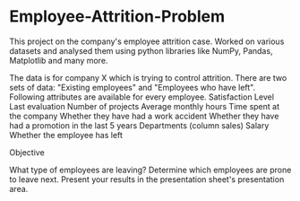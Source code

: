 # Employee-Attrition-Problem
This project on the company's employee attrition case.
Worked on various datasets and analysed them using python libraries like NumPy, Pandas, Matplotlib and many more. 

The data is for company X which is trying to control attrition. There are two sets of data: "Existing employees" and "Employees who have left". Following attributes are available for every employee.
Satisfaction Level
Last evaluation
Number of projects
Average monthly hours
Time spent at the company
Whether they have had a work accident
Whether they have had a promotion in the last 5 years
Departments (column sales)
Salary
Whether the employee has left

Objective



What type of employees are leaving? Determine which employees are prone to leave next. Present your results in the presentation sheet's presentation area.
